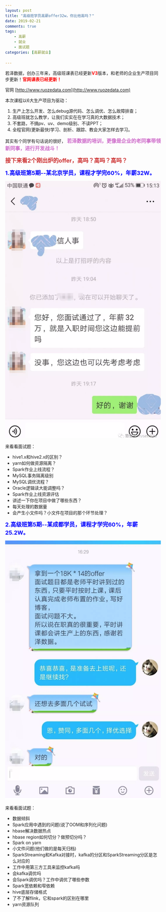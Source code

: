 ```yaml
---
layout: post
title: "高级班学员高薪offer32w，你比他高吗？"
date: 2019-02-21
comments: true
tags: 
    - 高薪
    - 就业
    - 面试题
categories: [高薪就业]

---
```



若泽数据，创办三年来，高级班课表已经更新<font color="red"><b>V3</b></font>版本，和老师的企业生产项目同步更新！<font color="red"><b>官网课表已经更新！</b></font>

官网 [http://www.ruozedata.com](http://www.ruozedata.com)

<!--more--> 

本次课程以6大生产项目为驱动：

1. 生产上怎么开发、怎么debug源代码、怎么调优、怎么故障排查；
2. 高级班就怎么教学，让我们实实在在学习真的大数据技术；
3. 不套路，不搞pv、uv、demo级别、不读PPT；
4. 全程官网(更新最快)学习、剖析、跟踪、教会大家怎样去学习。

其实有个同学有句话说的很好，
<font color=#CD69C9 size=3><b>若泽数据的培训，更像是企业的老同事带领新同事，进行开发战斗！</b></font>

<font color=#CD3333 size=4><b>接下来看2个刚出炉的offer，高吗？高吗？高吗？</b></font>

<font color="blue" size=4><b>1.高级班第5期--某北京学员，课程才学完60%，年薪32W。</b></font>

![enter description here](/assets/blogImg/2019-02-21-1.png)

来看看面试题：

- hive1.x和hive2.x的区别？
- yarn如何做资源隔离？
- Spark作业上线流程？
- MySQL事务隔离级别
- MySQL调优流程？
- Oracle逻辑读大能调整吗？
- Spark作业上线资源评估
- 讲述一下你在项目中做了哪些东西？
- 每天处理的数据量
- 会产生小文件吗？小文件在项目的那个环节处理？

<font color="blue" size=4><b>2.高级班第5期--某成都学员，课程才学完60%，年薪25.2W。</b></font>

![enter description here](/assets/blogImg/2019-02-21-2.png)

来看看面试题：

- 数据倾斜
- Spark应用中遇到的问题(说了OOM和序列化问题)
- hbase解决数据热点
- hbase region如何切分？做预切分吗？
- Spark on yarn 
- 小文件问题(他们做的是每天归档)
- SparkStreaming和Kafka对接时，kafka的分区和SparkStreaming分区是怎么对应的
- 工作中用第三方工具来监控kafka吗
- 会kafka调优吗
- 会Spark调优吗？工作中调优了哪些参数
- Spark宽依赖和窄依赖
- hive底层存储格式
- 了不了解flink，它和spark的区别在哪里
- yarn资源队列